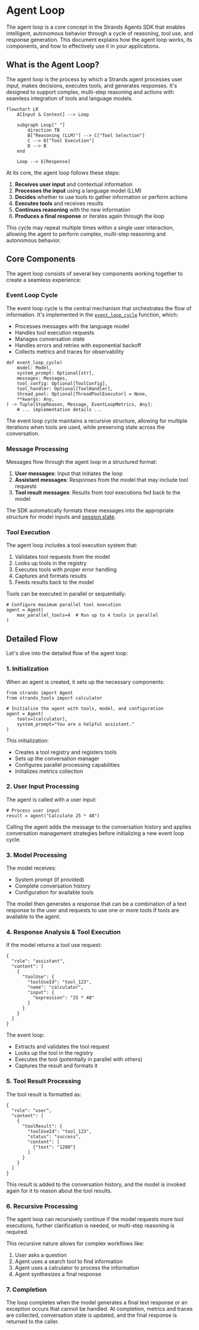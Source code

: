 # Agent Loop

The agent loop is a core concept in the Strands Agents SDK that enables intelligent, autonomous behavior through a cycle of reasoning, tool use, and response generation. This document explains how the agent loop works, its components, and how to effectively use it in your applications.

## What is the Agent Loop?

The agent loop is the process by which a Strands agent processes user input, makes decisions, executes tools, and generates responses. It's designed to support complex, multi-step reasoning and actions with seamless integration of tools and language models.

```
flowchart LR
    A[Input & Context] --> Loop

    subgraph Loop[" "]
        direction TB
        B["Reasoning (LLM)"] --> C["Tool Selection"]
        C --> D["Tool Execution"]
        D --> B
    end

    Loop --> E[Response]
```

At its core, the agent loop follows these steps:

1. **Receives user input** and contextual information
1. **Processes the input** using a language model (LLM)
1. **Decides** whether to use tools to gather information or perform actions
1. **Executes tools** and receives results
1. **Continues reasoning** with the new information
1. **Produces a final response** or iterates again through the loop

This cycle may repeat multiple times within a single user interaction, allowing the agent to perform complex, multi-step reasoning and autonomous behavior.

## Core Components

The agent loop consists of several key components working together to create a seamless experience:

### Event Loop Cycle

The event loop cycle is the central mechanism that orchestrates the flow of information. It's implemented in the [`event_loop_cycle`](../../../../api-reference/event-loop/#strands.event_loop.event_loop.event_loop_cycle) function, which:

- Processes messages with the language model
- Handles tool execution requests
- Manages conversation state
- Handles errors and retries with exponential backoff
- Collects metrics and traces for observability

```
def event_loop_cycle(
    model: Model,
    system_prompt: Optional[str],
    messages: Messages,
    tool_config: Optional[ToolConfig],
    tool_handler: Optional[ToolHandler],
    thread_pool: Optional[ThreadPoolExecutor] = None,
    **kwargs: Any,
) -> Tuple[StopReason, Message, EventLoopMetrics, Any]:
    # ... implementation details ...

```

The event loop cycle maintains a recursive structure, allowing for multiple iterations when tools are used, while preserving state across the conversation.

### Message Processing

Messages flow through the agent loop in a structured format:

1. **User messages**: Input that initiates the loop
1. **Assistant messages**: Responses from the model that may include tool requests
1. **Tool result messages**: Results from tool executions fed back to the model

The SDK automatically formats these messages into the appropriate structure for model inputs and [session state](../state-sessions/).

### Tool Execution

The agent loop includes a tool execution system that:

1. Validates tool requests from the model
1. Looks up tools in the registry
1. Executes tools with proper error handling
1. Captures and formats results
1. Feeds results back to the model

Tools can be executed in parallel or sequentially:

```
# Configure maximum parallel tool execution
agent = Agent(
    max_parallel_tools=4  # Run up to 4 tools in parallel
)

```

## Detailed Flow

Let's dive into the detailed flow of the agent loop:

### 1. Initialization

When an agent is created, it sets up the necessary components:

```
from strands import Agent
from strands_tools import calculator

# Initialize the agent with tools, model, and configuration
agent = Agent(
    tools=[calculator],
    system_prompt="You are a helpful assistant."
)

```

This initialization:

- Creates a tool registry and registers tools
- Sets up the conversation manager
- Configures parallel processing capabilities
- Initializes metrics collection

### 2. User Input Processing

The agent is called with a user input:

```
# Process user input
result = agent("Calculate 25 * 48")

```

Calling the agent adds the message to the conversation history and applies conversation management strategies before initializing a new event loop cycle.

### 3. Model Processing

The model receives:

- System prompt (if provided)
- Complete conversation history
- Configuration for available tools

The model then generates a response that can be a combination of a text response to the user and requests to use one or more tools if tools are available to the agent.

### 4. Response Analysis & Tool Execution

If the model returns a tool use request:

```
{
  "role": "assistant",
  "content": [
    {
      "toolUse": {
        "toolUseId": "tool_123",
        "name": "calculator",
        "input": {
          "expression": "25 * 48"
        }
      }
    }
  ]
}

```

The event loop:

- Extracts and validates the tool request
- Looks up the tool in the registry
- Executes the tool (potentially in parallel with others)
- Captures the result and formats it

### 5. Tool Result Processing

The tool result is formatted as:

```
{
  "role": "user",
  "content": [
    {
      "toolResult": {
        "toolUseId": "tool_123",
        "status": "success",
        "content": [
          {"text": "1200"}
        ]
      }
    }
  ]
}

```

This result is added to the conversation history, and the model is invoked again for it to reason about the tool results.

### 6. Recursive Processing

The agent loop can recursively continue if the model requests more tool executions, further clarification is needed, or multi-step reasoning is required.

This recursive nature allows for complex workflows like:

1. User asks a question
1. Agent uses a search tool to find information
1. Agent uses a calculator to process the information
1. Agent synthesizes a final response

### 7. Completion

The loop completes when the model generates a final text response or an exception occurs that cannot be handled. At completion, metrics and traces are collected, conversation state is updated, and the final response is returned to the caller.
